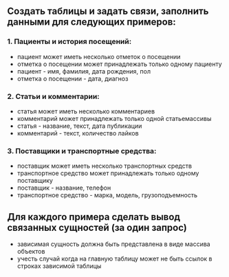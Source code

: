 ## Создать таблицы и задать связи, заполнить данными для следующих примеров:

### 1. Пациенты и история посещений:
 - пациент может иметь несколько отметок о посещении
 - отметка о посещении может принадлежать только одному пациенту
 - пациент - имя, фамилия, дата рождения, пол
 - отметка о посещении - дата, диагноз

### 2. Статьи и комментарии:
 - статья может иметь несколько комментариев
 - комментарий может принадлежать только одной статьемассивы
 - статья - название, текст, дата публикации
 - комментарий - текст, количество лайков

### 3. Поставщики и транспортные средства:
 - поставщик может иметь несколько транспортных средств
 - транспортное средство может принадлежать только одному поставщику
 - поставщик - название, телефон
 - транспортное средство - марка, модель, грузоподъемность

## Для каждого примера сделать вывод связанных сущностей (за один запрос)
- зависимая сущность должна быть представлена в виде массива объектов
- учесть случай когда на главную таблицу может не быть ссылок в строках зависимой таблицы
